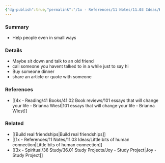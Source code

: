```yaml
---
{"dg-publish":true,"permalink":"/1x - References/11 Notes/11.03 Ideas/Help people in small ways/","title":"Help people in small ways","created":"2022-11-14T21:33:32.000+03:00","updated":"2024-02-14T20:18:30.905+03:00"}
---
```



### Summary
- Help people even in small ways

### Details
- Maybe sit down and talk to an old friend
- call someone you havent talked to in a while just to say hi
- Buy someone dinner
- share an article or quote with someone

### References
- [[4x - Reading/41 Books/41.02 Book reviews/101 essays that will change your life - Brianna Wiest\|101 essays that will change your life - Brianna Wiest]]

### Related
- [[Build real friendships\|Build real friendships]]
- [[1x - References/11 Notes/11.03 Ideas/Little bits of human connection\|Little bits of human connection]]
- [[3x - Spiritual/36 Study/36.01 Study Projects/Joy - Study Project\|Joy - Study Project]]